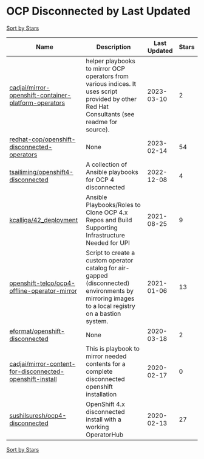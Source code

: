 # OCP Disconnected by Last Updated

[Sort by Stars](OCP%20Disconnected.Stars.md)

Name | Description | Last Updated | Stars 
--- | --- | --- | --- 
[cadjai/mirror-openshift-container-platform-operators](https://github.com/cadjai/mirror-openshift-container-platform-operators) | helper playbooks to mirror OCP operators from various indices. It uses script provided by other Red Hat Consultants (see readme for source). | 2023-03-10 | 2 
[redhat-cop/openshift-disconnected-operators](https://github.com/redhat-cop/openshift-disconnected-operators) | None | 2023-02-14 | 54 
[tsailiming/openshift4-disconnected](https://github.com/tsailiming/openshift4-disconnected) | A collection of Ansible playbooks for OCP 4 disconnected | 2022-12-08 | 4 
[kcalliga/42_deployment](https://github.com/kcalliga/ocp4_upi_ansible) | Ansible Playbooks/Roles to Clone OCP 4.x Repos and Build Supporting Infrastructure Needed for UPI | 2021-08-25 | 9 
[openshift-telco/ocp4-offline-operator-mirror](https://github.com/openshift-telco/ocp4-offline-operator-mirror) | Script to create a custom operator catalog for air-gapped (disconnected) environments by mirroring images to a local registry on a bastion system. | 2021-01-06 | 13 
[eformat/openshift-disconnected](https://github.com/eformat/openshift-disconnected) | None | 2020-03-18 | 2 
[cadjai/mirror-content-for-disconnected-openshift-install](https://github.com/cadjai/mirror-content-for-disconnected-openshift-install) | This is playbook to mirror needed contents for a complete disconnected openshift installation | 2020-02-17 | 0 
[sushilsuresh/ocp4-disconnected](https://github.com/sushilsuresh/ocp4-disconnected) | OpenShift 4.x disconnected install with a working OperatorHub | 2020-02-13 | 27 

[Sort by Stars](OCP%20Disconnected.Stars.md)